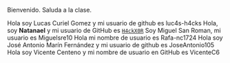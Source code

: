 Bienvenido. Saluda a la clase.

Hola soy Lucas Curiel Gomez y mi usuario de github es luc4s-h4cks
Hola, soy **Natanael** y mi usuario de GitHub es [`H4ckX0R`](https://github.com/H4ckX0R)
Soy Miguel San Roman, mi usuario es Miguelsre10
Hola mi nombre de usuario es Rafa-nc1724
Hola soy José Antonio Marín Fernández y mi usuario de github es JoseAntonio105
Hola soy Vicente Centeno y mi nombre de usuario en GitHub es VicenteC6

